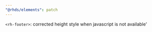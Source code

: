 ```yaml
---
"@rhds/elements": patch
---
```


`<rh-footer>`: corrected height style when javascript is not available'
  